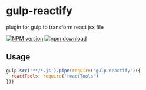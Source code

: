 # gulp-reactify

plugin for gulp to transform react jsx file

[![NPM version][npm-image]][npm-url]
[![npm download][download-image]][download-url]

[npm-image]: http://img.shields.io/npm/v/gulp-reactify.svg?style=flat-square
[npm-url]: http://npmjs.org/package/gulp-reactify
[download-image]: https://img.shields.io/npm/dm/gulp-reactify.svg?style=flat-square
[download-url]: https://npmjs.org/package/gulp-reactify

## Usage

```js
gulp.src('**/*.js').pipe(require('gulp-reactify')({
  reactTools: require('reactTools')
}))
```